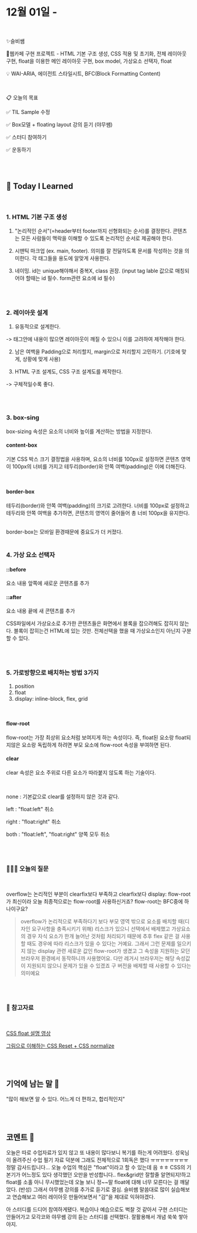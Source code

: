 # 12월 01일 -

<br>

✨슬비쌤

📌웹카페 구현 프로젝트 - HTML 기본 구조 생성, CSS 적용 및 초기화, 전체 레이아웃 구현, float을 이용한 메인 레이아웃 구현, box model, 가상요소 선택자, float

💡 WAI-ARIA, 에이전트 스타일시트, BFC(Block Formatting Content)

<br/>

📋 오늘의 목표

✅ TIL Sample 수정

✅ Box모델 + floating layout 강의 듣기 (야무쌤)

✅ 스터디 참여하기

✅ 운동하기

<br/>
<br/>

## 📝 **Today I Learned**

<br/>

### 1. HTML 기본 구조 생성

1. "논리적인 순서"(=header부터 footer까지 선형화되는 순서)를 결정한다. 콘텐츠는 모든 사람들이 맥락을 이해할 수 있도록 논리적인 순서로 제공해야 한다.

2. 시맨틱 마크업 (ex. main, footer). 의미를 잘 전달하도록 문서를 작성하는 것을 의미한다. 각 태그들을 용도에 알맞게 사용한다.

3. 네이밍. id는 unique해야해서 중복X, class 권장.
   (input tag lable 값으로 매칭되어야 할때는 id 필수. form관련 요소에 id 필수)

<br/>
<br/>

### 2. 레이아웃 설계

1. 유동적으로 설계한다.

-> 태그안에 내용이 많으면 레이아웃이 깨질 수 있으니 이를 고려하여 제작해야 한다.
<br/>

2. 남은 여백을 Padding으로 처리할지, margin으로 처리할지 고민하기. (기호에 맞게, 상황에 맞게 사용)

3. HTML 구조 설계도, CSS 구조 설계도를 제작한다.

-> 구체적일수록 좋다.

<br/>
<br/>

### 3. box-sing

box-sizing 속성은 요소의 너비와 높이를 계산하는 방법을 지정한다.

#### content-box

기본 CSS 박스 크기 결정법을 사용하며, 요소의 너비를 100px로 설정하면 콘텐츠 영역이 100px의 너비를 가지고 테두리(border)와 안쪽 여백(padding)은 이에 더해진다.

<br/>

#### border-box

테두리(border)와 안쪽 여백(padding)의 크기로 고려한다. 너비를 100px로 설정하고 테두리와 안쪽 여백을 추가하면, 콘텐츠의 영역이 줄어들어 총 너비 100px을 유지한다.

<br/>
border-box는 모바일 환경때문에 중요도가 더 커졌다. 
<br/>
<br/>

### 4. 가상 요소 선택자

#### ::before

요소 내용 앞쪽에 새로운 콘텐츠를 추가

#### ::after

요소 내용 끝에 새 콘텐츠를 추가

CSS파일에서 가상요소로 추가한 콘텐츠들은 화면에서 블록을 잡으려해도 잡히지 않는다. 블록이 잡히는건 HTML에 있는 것만. 전체선택을 했을 때 가상요소인지 아닌지 구분할 수 있다.

<br/>
<br/>

### 5. 가로방향으로 배치하는 방법 3가지

1. position
2. float
3. display: inline-block, flex, grid

<br/>

#### flow-root

flow-root는 가장 최상위 요소처럼 보여지게 하는 속성이다. 즉, float된 요소랑 float되지않은 요소랑 독립하게 하려면 부모 요소에 flow-root 속성을 부여하면 된다.

#### clear

clear 속성은 요소 주위로 다른 요소가 따라붙지 않도록 하는 기술이다.

<br/>

none : 기본값으로 clear를 설정하지 않은 것과 같다.

left : "float:left" 취소

right : "float:right" 취소

both : "float:left", "float:right" 양쪽 모두 취소

<br/>
<br/>

### 🙋🏻‍♀️ 오늘의 질문

<br/>

overflow는 논리적인 부분이 clearfix보다 부족하고 clearfix보다 display: flow-root가 최신이라 오늘 최종적으로는 flow-root를 사용하신거죠? flow-root는 BFC중에 하나이구요?

> overflow가 논리적으로 부족하다기 보다 부모 영역 밖으로 요소를 배치할 때(디자인 요구사항을 충족시키기 위해) 리스크가 있으니 선택에서 배제했고 가상요소의 경우 자식 요소가 한개 늘어난 것처럼 처리되기 때문에 추후 flex 같은 걸 사용할 때도 경우에 따라 리스크가 있을 수 있다는 거예요. 그래서 그런 문제를 일으키지 않는 display 관련 새로운 값인 flow-root가 생겼고 그 속성을 지원하는 모던 브라우저 환경에서 동작하니까 사용했어요. 다만 레거시 브라우저는 해당 속성값이 지원되지 않으니 문제가 있을 수 있겠죠 구 버전을 배제할 때 사용할 수 있다는 의미예요

<br/>
<br/>

### 🔖 참고자료

<br/>

[CSS float 설명 영상](https://www.youtube.com/watch?v=xara4Z1b18I)

[그림으로 이해하는 CSS Reset + CSS normalize](https://brunch.co.kr/@euid/2)

<br/>
<br/>

## 기억에 남는 말 💬

"많이 해보면 알 수 있다. 어느게 더 편하고, 합리적인지"

<br/>
<br/>

## 코멘트 🎈

오늘은 따로 수업자료가 있지 않고 또 내용이 많다보니 복기를 하는게 어려웠다. 성욱님이 올려주신 수업 필기 자료 덕분에 그래도 전체적으로 1회독은 했다 ㅠㅠㅠㅠㅠㅠㅠㅠ 정말 감사드립니다... 오늘 수업의 핵심은 "float"이라고 할 수 있는데 음 ㅎㅎ CSS의 기본기가 어느정도 있다 생각했던 오만을 반성합니다.. flex&grid만 잘할줄 알면되지!하고 float를 소홀 아니 무시했었는데 오늘 보니 정~~말 float에 대해 너무 모른다는 걸 깨달았다. (반성) 그래서 야무쌤 강의를 추가로 듣기로 결심. 슬비쌤 말씀대로 많이 실습해보고 연습해보고 여러 레이아웃 만들어보면서 "감"을 제대로 익혀야겠다.

아 스터디를 드디어 참여하게됐다. 복습이나 예습으로도 벅찰 것 같아서 구현 스터디는 안들어가고 모각코와 야무쌤 강의 듣는 스터디를 선택했다. 잘활용해서 개념 쑥쑥 쌓아야지.

<br/>
